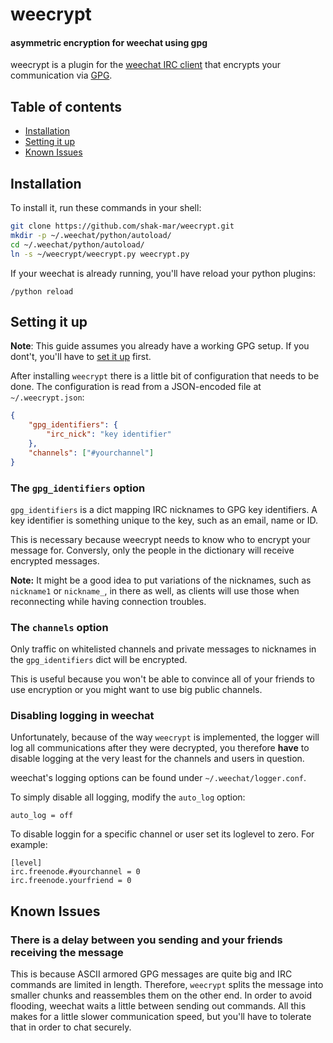 # weecrypt

#### asymmetric encryption for weechat using gpg

weecrypt is a plugin for the [weechat IRC client](https://weechat.org/) that
encrypts your communication via [GPG](https://www.gnupg.org/).

Table of contents
-----------------
- [Installation](#installation)
- [Setting it up](#setting-it-up)
- [Known Issues](#known-issues)

## Installation
To install it, run these commands in your shell:
```bash
git clone https://github.com/shak-mar/weecrypt.git
mkdir -p ~/.weechat/python/autoload/
cd ~/.weechat/python/autoload/
ln -s ~/weecrypt/weecrypt.py weecrypt.py
```

If your weechat is already running, you'll have reload your python plugins:
```
/python reload
```

## Setting it up
**Note**: This guide assumes you already have a working GPG setup. If you
dont't, you'll have to [set it up][gpg_guide] first.

After installing `weecrypt` there is a little bit of configuration that needs
to be done. The configuration is read from a JSON-encoded file at
`~/.weecrypt.json`:

```json
{
    "gpg_identifiers": {
        "irc_nick": "key identifier"
    },
    "channels": ["#yourchannel"]
}
```

### The `gpg_identifiers` option
`gpg_identifiers` is a dict mapping IRC nicknames to GPG key identifiers. A key
identifier is something unique to the key, such as an email, name or ID.

This is necessary because weecrypt needs to know who to encrypt your message
for. Conversly, only the people in the dictionary will receive encrypted
messages.

**Note:** It might be a good idea to put variations of the nicknames, such as
`nickname1` or `nickname_`, in there as well, as clients will use those when
reconnecting while having connection troubles.

### The `channels` option
Only traffic on whitelisted channels and private messages to nicknames in the
`gpg_identifiers` dict will be encrypted.

This is useful because you won't be able to convince all of your friends to use
encryption or you might want to use big public channels.

### Disabling logging in weechat
Unfortunately, because of the way `weecrypt` is implemented, the logger will
log all communications after they were decrypted, you therefore **have** to
disable logging at the very least for the channels and users in question.

weechat's logging options can be found under `~/.weechat/logger.conf`.

To simply disable all logging, modify the `auto_log` option:
```
auto_log = off
```

To disable loggin for a specific channel or user set its loglevel to zero.
For example:
```
[level]
irc.freenode.#yourchannel = 0
irc.freenode.yourfriend = 0
```

## Known Issues
### There is a delay between you sending and your friends receiving the message
This is because ASCII armored GPG messages are quite big and IRC commands are
limited in length. Therefore, `weecrypt` splits the message into smaller chunks
and reassembles them on the other end. In order to avoid flooding, weechat
waits a little between sending out commands. All this makes for a little slower
communication speed, but you'll have to tolerate that in order to chat
securely.

[gpg_guide]: http://www.dewinter.com/gnupg_howto/english/GPGMiniHowto.html
